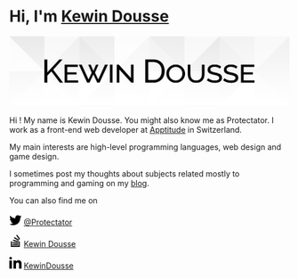 # Hi, I'm [Kewin Dousse](https://www.kewindousse.ch)

![Kewin Dousse](assets/banner2.svg)

Hi ! My name is Kewin Dousse.
You might also know me as Protectator.
I work as a front-end web developer at [Apptitude](https://apptitude.ch/) in Switzerland.

My main interests are high-level programming languages, web design and game design.

I sometimes post my thoughts about subjects related mostly to programming and gaming on my [blog](https://www.protectator.ch/).

You can also find me on

<img src="assets/twitter.svg" height="22"/> [@Protectator](https://twitter.com/Protectator)

<img src="assets/stackoverflow.svg" height="22"/> [Kewin Dousse](https://stackoverflow.com/users/1841827/kewin-dousse)

<img src="assets/linkedin.svg" height="22"> [KewinDousse](https://www.linkedin.com/in/kewindousse/)
